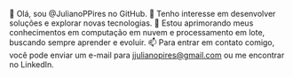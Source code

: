 👋 Olá, sou @JulianoPPires no GitHub.
👀 Tenho interesse em desenvolver soluções e explorar novas tecnologias.
🌱 Estou aprimorando meus conhecimentos em computação em nuvem e processamento em lote, buscando sempre aprender e evoluir.
📫 Para entrar em contato comigo, você pode enviar um e-mail para jjulianopires@gmail.com ou me encontrar no LinkedIn.

